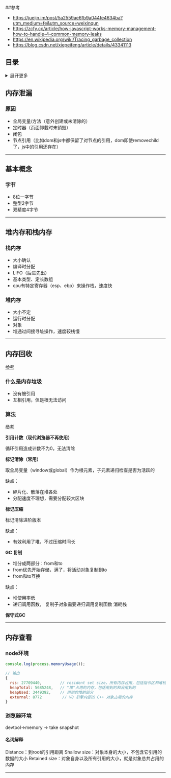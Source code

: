 ##参考
- https://juejin.im/post/5a2559ae6fb9a044fe4634ba?utm_medium=fe&utm_source=weixinqun
- https://zcfy.cc/article/how-javascript-works-memory-management-how-to-handle-4-common-memory-leaks
- https://en.wikipedia.org/wiki/Tracing_garbage_collection
- https://blog.csdn.net/xiepeifeng/article/details/43341113

## 目录
<details>
<summary>展开更多</summary>

* [`基本概念`](#基本概念)
* [`内存类型`](#堆内存和栈内存)
* [`内存回收`](#内存回收)
* [`内存泄漏`](#内存泄漏)
* [`内存查看`](#内存查看)

</details>

## 内存泄漏

### 原因
- 全局变量/方法（意外创建或未清除的）
- 定时器（页面卸载时未销毁）
- 闭包
- 节点引用（比如dom和js中都保留了对节点的引用，dom即使removechild了，js中的引用还存在）

---

## 基本概念

### 字节
- 8位一字节
- 整型2字节
- 双精度4字节

---

## 堆内存和栈内存

### 栈内存
- 大小确认
- 编译时分配
- LIFO（后进先出）
- 基本类型、定长数组
- cpu有特定寄存器（esp、ebp）来操作栈，速度快

### 堆内存
- 大小不定
- 运行时分配
- 对象
- 堆通过间接寻址操作，速度较栈慢

---

## 内存回收
[参考](https://segmentfault.com/a/1190000018605776?utm_medium=hao.caibaojian.com&utm_source=hao.caibaojian.com&share_user=1030000000178452)

### 什么是内存垃圾
* 没有被引用
* 互相引用，但是根无法访问

### 算法
[参考](https://www.jianshu.com/p/a8a04fd00c3c)

**引用计数（现代浏览器不再使用）**

循环引用造成计数不为0，无法清除


**标记清除（常用）**

取全局变量（window或global）作为根元素，子元素递归检查是否为活跃的

缺点：
- 碎片化、散落在堆各处
- 分配速度不理想，需要分配较大区块

**标记压缩**

标记清除进阶版本

缺点：
- 有效利用了堆，不过压缩时间长


**GC 复制**

- 堆分成两部分：from和to
- from优先开始存储，满了，将活动对象复制到to
- from和to互换

缺点：
- 堆使用率低
- 递归调用函数， 复制子对象需要递归调用复制函数 消耗栈


**保守式GC**

---

## 内存查看

### node环境
```js
console.log(process.memoryUsage());

// 输出
{ 
  rss: 27709440,        // resident set size，所有内存占用，包括指令区和堆栈
  heapTotal: 5685248,   // "堆"占用的内存，包括用到的和没用到的
  heapUsed: 3449392,    // 用到的堆的部分
  external: 8772         // V8 引擎内部的 C++ 对象占用的内存
}
```

### 浏览器环境
devtool->memory -> take snapshot

#### 名词解释
Distance：到root的引用距离
Shallow size：对象本身的大小，不包含它引用的数据的大小
Retained size：对象自身以及所有引用的大小，就是对象总共占用的内存

---



